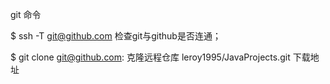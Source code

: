 git 命令

$ ssh -T git@github.com 检查git与github是否连通；

$ git clone git@github.com:  克隆远程仓库        leroy1995/JavaProjects.git 下载地址

